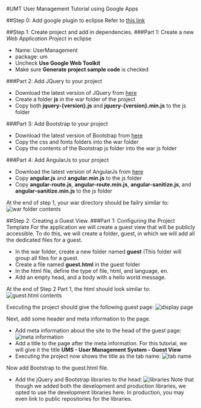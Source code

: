 #UMT
User Management Tutorial using Google Apps

##Step 0: Add google plugin to eclipse
Refer to [this link](https://developers.google.com/eclipse/docs/download)

##Step 1: Create project and add in dependencies.
###Part 1:	Create a new *Web Application Project* in eclipse
- Name: UserManagement
- package: um
- Uncheck **Use Google Web Toolkit**
- Make sure **Generate project sample code** is checked

###Part 2:	Add JQuery to your project
- Download the latest version of JQuery from [here](http://jquery.com/download/)
- Create a folder **js** in the war folder of the project
- Copy both **jquery-{version}.js** and **jquery-{version}.min.js** to the js folder

###Part 3:	Add Bootstrap to your project
- Download the latest version of Bootstrap from [here](http://getbootstrap.com/getting-started/)
- Copy the css and fonts folders into the war folder
- Copy the contents of the Bootstrap js folder into the war js folder

###Part 4:	Add AngularJs to your project
- Download the latest version of AngularJs from [here](https://angularjs.org)
- Copy **angular.js** and **angular.min.js** to the js folder
- Copy **angular-route.js**, **angular-route.min.js**, **angular-sanitize.js**, and **angular-sanitize.min.js** to the js folder
 
 At the end of step 1, your war directory should be failry similar to:
![war folder contents](http://i.imgur.com/CmbdcoX.png)

##Step 2: Creating a Guest View.
###Part 1:	Configuring the Project Template
For the application we will create a guest view that will be publicly accessible.  To do this, we will create a folder, guest, in which we will add all the dedicated files for a guest.
- In the war folder, create a new folder named **guest** (This folder will group all files for a guest.
- Create a file named **guest.html** in the guest folder
- In the html file, define the type of file, html, and language, en.
- Add an empty head, and a body with a hello world message.

At the end of Step 2 Part 1, the html should look similar to:
![guest.html contents](http://i.imgur.com/pVBn1le.png)

Executing the project should give the following guest page:
![display page](http://i.imgur.com/NIwXOd2.png)

Next, add some header and meta information to the page.
- Add meta information about the site to the head of the guest page:
![meta information](http://i.imgur.com/c2srHWH.png)
- Add a title to the page after the meta information. For this tutorial, we will give it the title **UMS - User Management System - Guest View**
- Executing the project now shows the title as the tab name:
![tab name](http://i.imgur.com/i8RpZ9r.png)

Now add Bootstrap to the guest.html file.
- Add the jQuery and Bootstrap libraries to the head:
![libraries](http://i.imgur.com/pT3yYIV.png)
Note that though we added both the development and production libraries, we opted to use the development libraries here. In production, you may even link to public repositories for the libraries.
